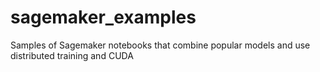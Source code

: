 # sagemaker_examples
Samples of Sagemaker notebooks that combine popular models and use distributed training and CUDA
